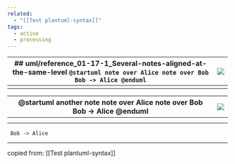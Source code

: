 ```yaml
---
related:
  - "[[Test plantuml-syntax]]"
tags:
  - active
  - processing
---
```


| ## uml/reference\_01-17-1\_Several-notes-aligned-at-the-same-level  ``` @startuml note over Alice note over Bob Bob -> Alice @enduml ``` | ![](https://aklt.github.io/plantuml/uml/reference_01-17-1_Several-notes-aligned-at-the-same-level.png) |
| ---------------------------------------------------------------------------------------------------------------------------------------- | ------------------------------------------------------------------------------------------------------ |
|                                                                                                                                          |                                                                                                        |

| @startuml another note note over Alice note over Bob Bob -> Alice @enduml | ![](https://aklt.github.io/plantuml/uml/reference_01-17-1_Several-notes-aligned-at-the-same-level.png) |
| ------------------------------------------------------------------------- | ------------------------------------------------------------------------------------------------------ |
|                                                                           |                                                                                                        |
|                                                                           |                                                                                                        |


```plantuml
 Bob -> Alice 
```

----

copied from: [[Test plantuml-syntax]]